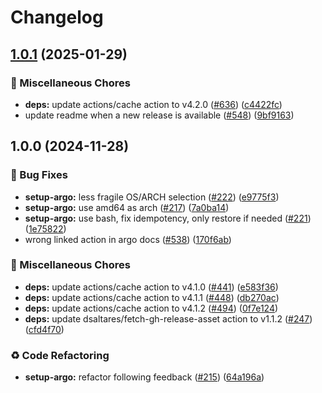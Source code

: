 # Changelog

## [1.0.1](https://github.com/khulnasoft/shared-workflows/compare/setup-argo-v1.0.0...setup-argo-v1.0.1) (2025-01-29)


### 🔧 Miscellaneous Chores

* **deps:** update actions/cache action to v4.2.0 ([#636](https://github.com/khulnasoft/shared-workflows/issues/636)) ([c4422fc](https://github.com/khulnasoft/shared-workflows/commit/c4422fc4a4fa6cddae3862c7df7b4ec5f251053f))
* update readme when a new release is available ([#548](https://github.com/khulnasoft/shared-workflows/issues/548)) ([9bf9163](https://github.com/khulnasoft/shared-workflows/commit/9bf9163126c44247bcee6b6b9390eb488f9ead53))

## 1.0.0 (2024-11-28)


### 🐛 Bug Fixes

* **setup-argo:** less fragile OS/ARCH selection ([#222](https://github.com/khulnasoft/shared-workflows/issues/222)) ([e9775f3](https://github.com/khulnasoft/shared-workflows/commit/e9775f3ace2ef954b81548720476fb42ebde52e8))
* **setup-argo:** use amd64 as arch ([#217](https://github.com/khulnasoft/shared-workflows/issues/217)) ([7a0ba14](https://github.com/khulnasoft/shared-workflows/commit/7a0ba14ec0596297d38441c7829cbe8eb30fb036))
* **setup-argo:** use bash, fix idempotency, only restore if needed ([#221](https://github.com/khulnasoft/shared-workflows/issues/221)) ([1e75822](https://github.com/khulnasoft/shared-workflows/commit/1e75822620b1413e97deb7d60b10cad9ebf0fdeb))
* wrong linked action in argo docs ([#538](https://github.com/khulnasoft/shared-workflows/issues/538)) ([170f6ab](https://github.com/khulnasoft/shared-workflows/commit/170f6abb2b5e83be95d6b885c1f3a8e3e5200b57))


### 🔧 Miscellaneous Chores

* **deps:** update actions/cache action to v4.1.0 ([#441](https://github.com/khulnasoft/shared-workflows/issues/441)) ([e583f36](https://github.com/khulnasoft/shared-workflows/commit/e583f3676b58bba1b3a278be432b4220800abf2f))
* **deps:** update actions/cache action to v4.1.1 ([#448](https://github.com/khulnasoft/shared-workflows/issues/448)) ([db270ac](https://github.com/khulnasoft/shared-workflows/commit/db270ac9e0cd900940a87e7187c1d4863a997568))
* **deps:** update actions/cache action to v4.1.2 ([#494](https://github.com/khulnasoft/shared-workflows/issues/494)) ([0f7e124](https://github.com/khulnasoft/shared-workflows/commit/0f7e1244ff37782aaca907e8287d73173776646f))
* **deps:** update dsaltares/fetch-gh-release-asset action to v1.1.2 ([#247](https://github.com/khulnasoft/shared-workflows/issues/247)) ([cfd4f70](https://github.com/khulnasoft/shared-workflows/commit/cfd4f702bf0e979fe1f3d074154ab1616a7c4d75))


### ♻️ Code Refactoring

* **setup-argo:** refactor following feedback ([#215](https://github.com/khulnasoft/shared-workflows/issues/215)) ([64a196a](https://github.com/khulnasoft/shared-workflows/commit/64a196a127bcfe135cf6152a387db2024efc3044))
